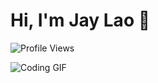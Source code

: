 # Hi, I'm Jay Lao 👋  
![Profile Views](https://komarev.com/ghpvc/?username=JayLao&color=red)

![Coding GIF](https://media.giphy.com/media/13HgwGsXF0aiGY/giphy.gif)
